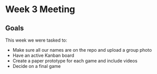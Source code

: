 # Week 3 Meeting

## Goals
This week we were tasked to:
- Make sure all our names are on the repo and upload a group photo
- Have an active Kanban board
- Create a paper prototype for each game and include videos
- Decide on a final game

